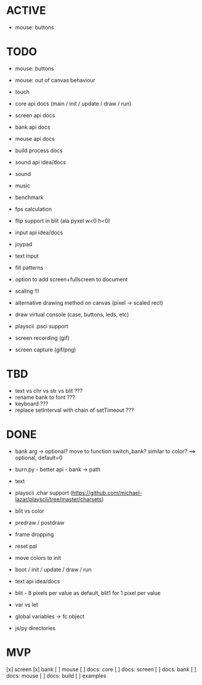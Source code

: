 # ACTIVE

- mouse: buttons

# TODO

- mouse: buttons
- mouse: out of canvas behaviour 
- touch

- core api docs (main / init / update / draw / run)
- screen api docs
- bank api docs
- mouse api docs
- build process docs

- sound api idea/docs
- sound
- music

- benchmark
- fps calculation

- flip support in blit (ala pyxel w<0 h<0)

- input api idea/docs
- joypad
- text input

- fill patterns
- option to add screen+fullscreen to document
- scaling !!!
- alternative drawing method on canvas (pixel -> scaled rect)
- draw virtual console (case, buttons, leds, etc)


- playscii .psci support

- screen recording (gif)
- screen capture (gif/png)


# TBD

- text vs chr vs str vs blit ???
- rename bank to font ???
- keyboard ???
- replace setInterval with chain of setTimeout ???

# DONE

- bank arg -> optional? move to function switch_bank? similar to color? ==> optional, default=0
- burn.py - better api -  bank -> path
- text
- playscii .char support (https://github.com/michael-lazar/playscii/tree/master/charsets)
- blit vs color

- predraw / postdraw
- frame dropping
- reset pal
- move colors to init
- boot / init / update / draw / run
- text api idea/docs
- blit - 8 pixels per value as default, blit1 for 1 pixel per value
- var vs let
- global variables -> fc object
- js/py directories

# MVP

[x] screen
[x] bank
[ ] mouse
[ ] docs: core
[ ] docs: screen
[ ] docs: bank
[ ] docs: mouse
[ ] docs: build
[ ] examples
